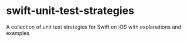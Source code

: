 # swift-unit-test-strategies
A collection of unit test strategies for Swift on iOS with explanations and examples
